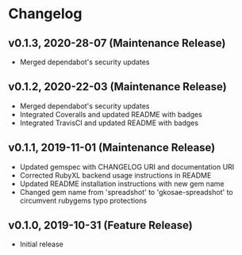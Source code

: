 # Changelog
## v0.1.3, 2020-28-07 (Maintenance Release)
- Merged dependabot's security updates

## v0.1.2, 2020-22-03 (Maintenance Release)
- Merged dependabot's security updates
- Integrated Coveralls and updated README with badges
- Integrated TravisCI and updated README with badges

## v0.1.1, 2019-11-01 (Maintenance Release)
- Updated gemspec with CHANGELOG URI and documentation URI
- Corrected RubyXL backend usage instructions in README
- Updated README installation instructions with new gem name
- Changed gem name from 'spreadshot' to 'gkosae-spreadshot' to circumvent rubygems typo protections

## v0.1.0, 2019-10-31 (Feature Release)
- Initial release